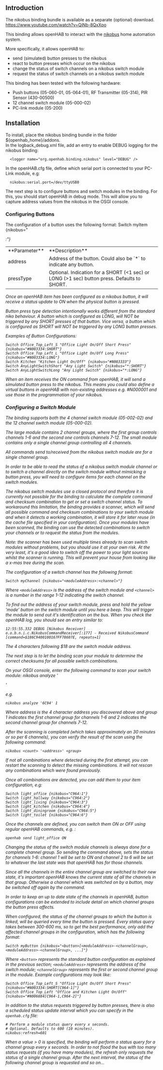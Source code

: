 ## Introduction

The nikobus binding bundle is available as a separate (optional) download.
https://www.youtube.com/watch?v=QiNb-8QxXpo <br/>

This binding allows openHAB to interact with the [nikobus](http://www.niko.eu/enus/niko/products/home-automation-with-nikobus/) home automation system. 

More specifically, it allows openHAB to:
- send (simulated) button presses to the nikobus
- react to button presses which occur on the nikobus
- change the status of switch channels on a nikobus switch module
- request the status of switch channels on a nikobus switch module

This binding has been tested with the following hardware:
- Push buttons (05-060-01, 05-064-01), RF Transmitter (05-314), PIR Sensor (430-00500)
- 12 channel switch module (05-000-02)
- PC-link module (05-200)

## Installation

To install, place the nikobus binding bundle in the folder ${openhab_home}/addons.  
In the logback_debug.xml file, add an entry to enable DEBUG logging for the nikobus binding:

      <logger name="org.openhab.binding.nikobus" level="DEBUG" />

In the openHAB.cfg file, define which serial port is connected to your PC-Link module, e.g:

      nikobus:serial.port=/dev/ttyUSB0

The next step is to configure buttons and switch modules in the binding.  For this, you should start openHAB in debug mode. This will allow you to capture address values from the nikobus in the OSGI console.

### Configuring Buttons

The configuration of a button uses the following format:
    Switch myItem {nikobus="<address>:<pressType>"}

<table>
  <tr><td>**Parameter**</td><td>**Description**</td></tr>
  <tr><td>address</td><td>Address of the button. Could also be `*` to indicate any button.</td></tr>
  <tr><td>pressType</td><td>Optional. Indication for a SHORT (<1 sec) or LONG (>1 sec) button press. Defaults to SHORT.</td></tr>
</table>

Once an openHAB item has been configured as a nikobus button, it will receive a status update to ON when the physical button is pressed.

Button press type detection intentionally works different from the standard niko behaviour.  A button which is configured as LONG, will *NOT* be triggered by any SHORT presses of that button. Vice versa, a button which is configured as SHORT will *NOT* be triggered by any LONG button presses.

Examples of Button Configurations:

    Switch Office_Top_Left_S "Office Light On/Off Short Press" {nikobus="#N003334:SHORT"}
    Switch Office_Top_Left_L "Office Light On/Off Long Press" {nikobus="#N003334:LONG"}
    Switch Kitchen "Kitchen Light On/Off" {nikobus="#N003333"}
    Switch AnyLightSwitchShort "Any Light Switch" {nikobus="*:SHORT"}
    Switch AnyLightSwitchLong "Any Light Switch" {nikobus="*:LONG"}

When an item receives the ON command from openHAB, it will send a simulated button press to the nikobus. This means you could also define a virtual buttons in openHAB with non-existing addresses e.g. #N000001 and use those in the programmation of your nikobus.

### Configuring a Switch Module

The binding supports both the 4 channel switch module (05-002-02) and the 12 channel switch module (05-000-02).

The large module contains 2 channel groups, where the first group controls channels 1-6 and the second one controls channels 7-12.  The small module contains only a single channel group controlling all 4 channels.

All commands send to/received from the nikobus switch module are for a single channel group.

In order to be able to read the status of a nikobus switch module channel or to switch a channel directly on the switch module without mimicking a button press, you will need to configure items for each channel on the switch modules.

The nikobus switch modules use a closed protocol and therefore it is currently not possible for the binding to calculate the complete command and checksum combination to get or set a switch channel status.
To workaround this limitation, the binding provides a scanner, which will send all possible command and checksum combinations to your switch module and when it detects a working combination, it will store it for later reuse (in the cache file specified in your configuration).
Once your modules have been scanned, the binding can use the detected combinations to switch your channels or to request the status from the modules.

Note: the scanner has been used multiple times already to scan switch modules without problems, but you should use it at your own risk. At the very least, it's a good idea to switch off the power to your light sources whilst the scanner is running. This will prevent your house from looking like a x-mas tree during the scan.

The configuration of a switch channel has the following format:

    Switch myChannel {nikobus="<moduleAddress>:<channel>"}

Where `<moduleAddress>` is the address of the switch module and `<channel>` is a number in the range 1-12 indicating the switch channel.

To find out the address of your switch module, press and hold the yellow 'mode' button on the switch module until you here a beep. This will trigger the module to send out it's identification on the bus.
When you check the openHAB log, you should see an entry similar to:

    12:55:55.332 DEBUG [Nikobus Receiver] o.o.b.n.i.c.NikobusCommandReceiver[:177] - Received NikobusCommand [command=$186C9400100167FF78607E, repeats=1]

The 4 characters following $18 are the switch module address.

The next step is to let the binding scan your module to determine the correct checksums for all possible switch combinations. 

On your OSGI console, enter the following command to scan your switch module:
    nikobus analyze '<address>' <group>

e.g.
    
    nikobus analyze '6C94' 1
    
Where address is the 4 character address you discovered above and group 1 indicates the first channel group for channels 1-6 and 2 indicates the second channel group for channels 7-12.

After the scanning is completed (which takes approximately an 30 minutes or so per 6 channels), you can verify the result of the scan using the following command:

    nikobus <count> '<address>' <group>

If not all combinations where detected during the first attempt, you can restart the scanning to detect the missing combinations. It will not rescan any combinations which were found previously.

Once all combinations are detected, you can add them to your item configuration, e.g:

    Switch light_office {nikobus="C964:1"}
    Switch light_hallway {nikobus="C964:2"}
    Switch light_living {nikobus="C964:3"}
    Switch light_kitchen {nikobus="C964:4"}
    Switch light_diningroom {nikobus="C964:5"}
    Switch light_toilet {nikobus="C964:6"} 
 

Once the channels are defined, you can switch them ON or OFF using regular openHAB commands, e.g. :

    openhab send light_office ON

Changing the status of the switch module channels is always done for a complete channel group. So sending the command above, sets the status for channels 1-6: channel 1 will be set to ON and channel 2 to 6 will be set to whatever the last state was that openHAB has for those channels.

Since all the channels in the entire channel group are switched to their new state, it's important openHAB knows the current state of all the channels in that group. Otherwise a channel which was switched on by a button, may be switched off again by the command.

In order to keep an up to date state of the channels in openHAB, button configurations can be extended to include detail on which channel groups the button press affects.

When configured, the status of the channel groups to which the button is linked, will be queried every time the button is pressed.
Every status query takes between 300-600 ms, so to get the best performance, only add the affected channel groups in the configuration, which has the following format:

    Switch myButton {nikobus="<button>[<moduleAddress>-<channelGroup>, <moduleAddress>-<channelGroup>, ...]"}

Where `<button>` represents the standard button configuration as explained in the previous section; `<moduleAddress>` represents the address of the switch module; `<channelGroup>` represents the first or second channel group in the module. 
Example configurations may look like:

    Switch Office_Top_Left_S "Office Light On/Off Short Press" {nikobus="#N003334:SHORT[C964-1]"}
    Switch Office_Top_Left "Office and Kitchen Light On/Off" {nikobus="#N006884[C964-1,C964-2]"}

In addition to the status requests triggered by button presses, there is also a scheduled status update interval which you can specify in the `openhab.cfg` file:

    # Perform a module status query every x seconds.
    # Optional. Defaults to 600 (10 minutes). 
    nikobus:refresh=601

When a value > 0 is specified, the binding will perform a status query for a channel group every x seconds. In order to not flood the bus with too many status requests (if you have many modules), the refresh only requests the status of a single channel group. After the next interval, the status of the following channel group is requested and so on...